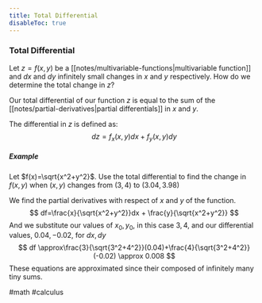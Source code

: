 ```yaml
---
title: Total Differential
disableToc: true
---
```


### Total Differential
Let $z=f(x,y)$ be a [[notes/multivariable-functions|multivariable function]] and $dx$ and $dy$ infinitely small changes in $x$ and $y$ respectively. How do we determine the total change in $z$?

Our total differential of our function $z$ is equal to the sum of the [[notes/partial-derivatives|partial differentials]] in $x$ and $y$.

The differential in $z$ is defined as:
$$
dz=f_x(x,y)dx+f_y(x,y)dy
$$

##### Example
Let $f(x)=\sqrt{x^2+y^2}$. Use the total differential to find the change in $f(x,y)$ when $(x,y)$ changes from $(3,4)$ to $(3.04, 3.98)$

We find the partial derivatives with respect of $x$ and $y$ of the function.
$$
df=\frac{x}{\sqrt{x^2+y^2}}dx + \frac{y}{\sqrt{x^2+y^2}}
$$
And we substitute our values of $x_0, y_0$, in this case $3, 4$, and our differential values, $0.04, -0.02$, for $dx, dy$
$$
df \approx\frac{3}{\sqrt{3^2+4^2}}(0.04)+\frac{4}{\sqrt{3^2+4^2}}(-0.02) \approx 0.008
$$
These equations are approximated since their composed of infinitely many tiny sums.

#math #calculus 
